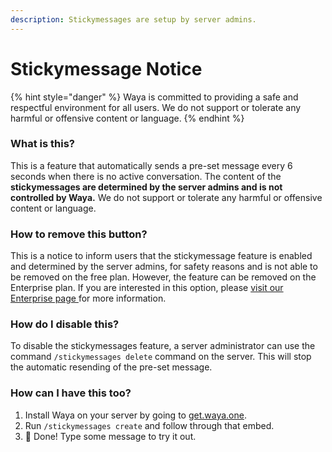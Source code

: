 ```yaml
---
description: Stickymessages are setup by server admins.
---
```


# Stickymessage Notice

{% hint style="danger" %}
Waya is committed to providing a safe and respectful environment for all users. We do not support or tolerate any harmful or offensive content or language.
{% endhint %}

### What is this?

This is a feature that automatically sends a pre-set message every 6 seconds when there is no active conversation. The content of the **stickymessages are determined by the server admins and is not controlled by Waya.** We do not support or tolerate any harmful or offensive content or language.

### How to remove this button?

This is a notice to inform users that the stickymessage feature is enabled and determined by the server admins, for safety reasons and is not able to be removed on the free plan. However, the feature can be removed on the Enterprise plan. If you are interested in this option, please [visit our Enterprise page ](https://waya.one/enterprise)for more information.

### How do I disable this?

To disable the stickymessages feature, a server administrator can use the command `/stickymessages delete` command on the server. This will stop the automatic resending of the pre-set message.

### How can I have this too?

1. Install Waya on your server by going to [get.waya.one](https://get.waya.one).
2. Run `/stickymessages create` and follow through that embed.
3. 🎉 Done! Type some message to try it out.

